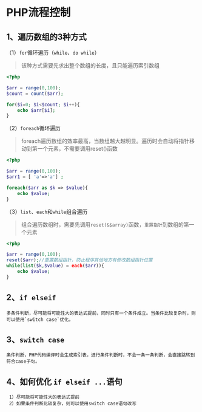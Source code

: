 # PHP流程控制

## 1、遍历数组的3种方式

（1）`for`循环遍历（`while`、`do while`）
>该种方式需要先求出整个数组的长度，且只能遍历索引数组
```php
<?php

$arr = range(0,100);
$count = count($arr);

for($i=0; $i<$count; $i++){
	echo $arr[$i];
}
```

（2）`foreach`循环遍历
>foreach遍历数组的效率最高，当数组越大越明显。遍历时会自动将指针移动到第一个元素，不需要调用reset()函数

```php
<?php

$arr = range(0,100);
$arr1 = [ 'a'=>'a'] ;

foreach($arr as $k => $value){
	echo $value;
}
```

（3）`list`、`each`和`while`组合遍历
>组合遍历数组时，需要先调用`reset(&$array)`函数，`重置指针`到数组的第一个元素

```php
<?php

$arr = range(0,100);
reset($arr);//重置数组指针，防止程序其他地方有修改数组指针位置
while(list($k,$value) = each($arr)){
	echo $value;
}

```

## 2、`if elseif`
   
    多条件判断，尽可能将可能性大的表达式提前，同时只有一个条件成立。当条件比较复杂时，则可以使用`switch case`优化。

## 3、`switch case`
    
    条件判断，PHP代码编译时会生成索引表，进行条件判断时，不会一条一条判断，会直接跳转到符合case子句。

## 4、如何优化 `if elseif ...`语句
   
     1）尽可能将可能性大的表达式提前
     2）如果条件判断比较复杂，则可以使用switch case语句改写
